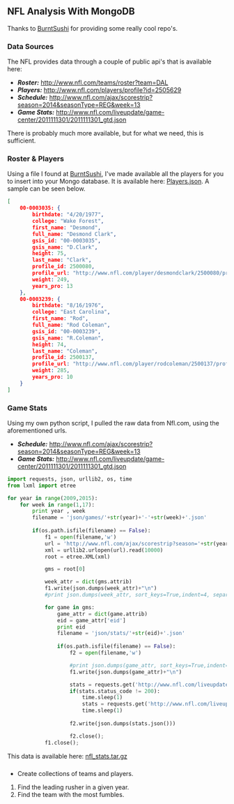 ## NFL Analysis With MongoDB

Thanks to [BurntSushi](https://github.com/BurntSushi) for providing some really cool repo's.

### Data Sources

The NFL provides data through a couple of public api's that is available here:

- ___Roster:___ http://www.nfl.com/teams/roster?team=DAL
- ___Players:___ http://www.nfl.com/players/profile?id=2505629
- ___Schedule:___ http://www.nfl.com/ajax/scorestrip?season=2014&seasonType=REG&week=13
- ___Game Stats:___ http://www.nfl.com/liveupdate/game-center/2011111301/2011111301_gtd.json

There is probably much more available, but for what we need, this is sufficient. 

### Roster & Players

Using a file I found at [BurntSushi](https://github.com/BurntSushi), I've made available all the players for you to insert into your Mongo database. It is available here: [Players.json](http://107.170.214.232/~griffin/nfl_mongo/nfl_stats/players.json). A sample can be seen below.
```json
[
    00-0003035: {
        birthdate: "4/20/1977",
        college: "Wake Forest",
        first_name: "Desmond",
        full_name: "Desmond Clark",
        gsis_id: "00-0003035",
        gsis_name: "D.Clark",
        height: 75,
        last_name: "Clark",
        profile_id: 2500080,
        profile_url: "http://www.nfl.com/player/desmondclark/2500080/profile",
        weight: 249,
        years_pro: 13
    },
    00-0003239: {
        birthdate: "8/16/1976",
        college: "East Carolina",
        first_name: "Rod",
        full_name: "Rod Coleman",
        gsis_id: "00-0003239",
        gsis_name: "R.Coleman",
        height: 74,
        last_name: "Coleman",
        profile_id: 2500137,
        profile_url: "http://www.nfl.com/player/rodcoleman/2500137/profile",
        weight: 285,
        years_pro: 10
    }
]
```

### Game Stats

Using my own python script, I pulled the raw data from Nfl.com, using the aforementioned urls.
- ___Schedule:___ http://www.nfl.com/ajax/scorestrip?season=2014&seasonType=REG&week=13
- ___Game Stats:___ http://www.nfl.com/liveupdate/game-center/2011111301/2011111301_gtd.json

```python
import requests, json, urllib2, os, time
from lxml import etree

for year in range(2009,2015):
    for week in range(1,17):
        print year , week
        filename = 'json/games/'+str(year)+'-'+str(week)+'.json'
        
        if(os.path.isfile(filename) == False):
            f1 = open(filename,'w')
            url = 'http://www.nfl.com/ajax/scorestrip?season='+str(year)+'&seasonType=REG&week='+str(week)
            xml = urllib2.urlopen(url).read(10000)
            root = etree.XML(xml)

            gms = root[0]

            week_attr = dict(gms.attrib)
            f1.write(json.dumps(week_attr)+"\n")
            #print json.dumps(week_attr, sort_keys=True,indent=4, separators=(',', ': '))

            for game in gms:
                game_attr = dict(game.attrib)
                eid = game_attr['eid']
                print eid
                filename = 'json/stats/'+str(eid)+'.json'
                        
                if(os.path.isfile(filename) == False):
                    f2 = open(filename,'w')

                    #print json.dumps(game_attr, sort_keys=True,indent=4, separators=(',', ': '))
                    f1.write(json.dumps(game_attr)+"\n")

                    stats = requests.get('http://www.nfl.com/liveupdate/game-center/'+str(eid)+'/'+str(eid)+'_gtd.json')
                    if(stats.status_code != 200):
                        time.sleep(1)
                        stats = requests.get('http://www.nfl.com/liveupdate/game-center/'+str(eid)+'/'+str(eid)+'_gtd.json')
                        time.sleep(1)
                        
                    f2.write(json.dumps(stats.json()))

                    f2.close();
            f1.close();
```
This data is available here: [nfl_stats.tar.gz](http://107.170.214.232/~griffin/nfl_mongo/nfl_stats.tar.gz)

### 

- Create collections of teams and players.


1. Find the leading rusher in a given year. 
2. Find the team with the most fumbles.

